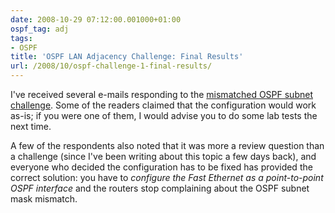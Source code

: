 ```yaml
---
date: 2008-10-29 07:12:00.001000+01:00
ospf_tag: adj
tags:
- OSPF
title: 'OSPF LAN Adjacency Challenge: Final Results'
url: /2008/10/ospf-challenge-1-final-results/
---
```

I've received several e-mails responding to the [mismatched OSPF subnet challenge](/2008/10/ospf-challenge-1-establish-ospf/). Some of the readers claimed that the configuration would work as-is; if you were one of them, I would advise you to do some lab tests the next time.

A few of the respondents also noted that it was more a review question than a challenge (since I've been writing about this topic a few days back), and everyone who decided the configuration has to be fixed has provided the correct solution: you have to *configure the Fast Ethernet as a point-to-point OSPF interface* and the routers stop complaining about the OSPF subnet mask mismatch.
